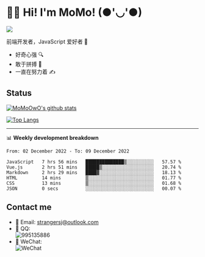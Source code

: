 # 👨‍🎓 Hi! I'm MoMo! (●'◡'●)

[![](https://img.shields.io/badge/-@MoMoOwO-%23181717?style=flat-square&logo=github)](https://github.com/MoMoOwO)

前端开发者，JavaScript 爱好者 💖
- 好奇心强 🔍
- 敢于拼搏 💪
- 一直在努力着 ✍

## Status

[![MoMoOwO's github stats](https://github-readme-stats.vercel.app/api?username=MoMoOwO&show_icons=true&theme=tokyonight)](https://github.com/MoMoOwO)

[![Top Langs](https://github-readme-stats.vercel.app/api/top-langs/?username=MoMoOwO&layout=compact&theme=tokyonight)](https://github.com/MoMoOwO)

---

📊 **Weekly development breakdown**

<!--START_SECTION:waka-->

```text
From: 02 December 2022 - To: 09 December 2022

JavaScript   7 hrs 56 mins   ██████████████▒░░░░░░░░░░   57.57 %
Vue.js       2 hrs 51 mins   █████▒░░░░░░░░░░░░░░░░░░░   20.74 %
Markdown     2 hrs 29 mins   ████▓░░░░░░░░░░░░░░░░░░░░   18.13 %
HTML         14 mins         ▒░░░░░░░░░░░░░░░░░░░░░░░░   01.77 %
CSS          13 mins         ▒░░░░░░░░░░░░░░░░░░░░░░░░   01.68 %
JSON         0 secs          ░░░░░░░░░░░░░░░░░░░░░░░░░   00.07 %
```

<!--END_SECTION:waka-->

## Contact me

- 📧 Email: strangersj@outlook.com
- 🐧 QQ:  
  ![995135886](https://i.loli.net/2020/11/27/Yx6eDSQi34Va5IA.jpg)
- 💭 WeChat:  
  ![WeChat](https://i.loli.net/2020/11/27/wWX6uVoIQqig5KP.jpg)
  
